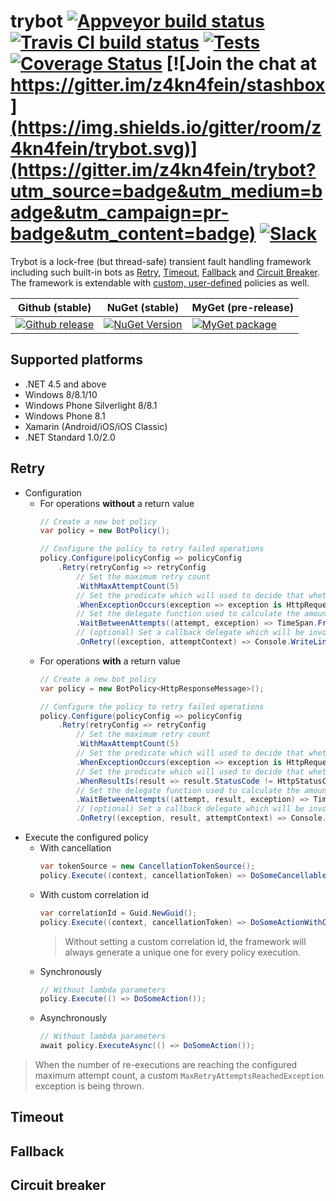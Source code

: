 # trybot [![Appveyor build status](https://img.shields.io/appveyor/ci/pcsajtai/trybot/master.svg?label=appveyor)](https://ci.appveyor.com/project/pcsajtai/trybot/branch/master) [![Travis CI build status](https://img.shields.io/travis/z4kn4fein/trybot/master.svg?label=travis-ci)](https://travis-ci.org/z4kn4fein/trybot) [![Tests](https://img.shields.io/appveyor/tests/pcsajtai/trybot-1453m/master.svg)](https://ci.appveyor.com/project/pcsajtai/trybot-1453m/build/tests) [![Coverage Status](https://img.shields.io/codecov/c/github/z4kn4fein/trybot.svg)](https://codecov.io/gh/z4kn4fein/trybot) [![Join the chat at https://gitter.im/z4kn4fein/stashbox](https://img.shields.io/gitter/room/z4kn4fein/trybot.svg)](https://gitter.im/z4kn4fein/trybot?utm_source=badge&utm_medium=badge&utm_campaign=pr-badge&utm_content=badge) [![Slack](https://img.shields.io/badge/chat-on%20slack-orange.svg?style=flat)](https://pcsajtai-dev-slack-in.herokuapp.com/)

Trybot is a lock-free (but thread-safe) transient fault handling framework including such built-in bots as [Retry](#retry), [Timeout](#timeout), [Fallback](#fallback) and [Circuit Breaker](#circuit-breaker). The framework is extendable with [custom, user-defined](#custom-policies) policies as well.

Github (stable) | NuGet (stable) | MyGet (pre-release) 
--- | --- | ---
[![Github release](https://img.shields.io/github/release/z4kn4fein/trybot.svg)](https://github.com/z4kn4fein/trybot/releases) | [![NuGet Version](https://buildstats.info/nuget/trybot)](https://www.nuget.org/packages/trybot/) | [![MyGet package](https://img.shields.io/myget/pcsajtai/v/trybot.svg?label=myget)](https://www.myget.org/feed/pcsajtai/package/nuget/trybot)

## Supported platforms

 - .NET 4.5 and above
 - Windows 8/8.1/10
 - Windows Phone Silverlight 8/8.1
 - Windows Phone 8.1
 - Xamarin (Android/iOS/iOS Classic)
 - .NET Standard 1.0/2.0

## Retry

- Configuration
    - For operations **without** a return value
        ```c#
        // Create a new bot policy
        var policy = new BotPolicy();

        // Configure the policy to retry failed operations
        policy.Configure(policyConfig => policyConfig
            .Retry(retryConfig => retryConfig
                // Set the maximum retry count
                .WithMaxAttemptCount(5)
                // Set the predicate which will used to decide that whether an exception should be handled or not
                .WhenExceptionOccurs(exception => exception is HttpRequestException)))
                // Set the delegate function used to calculate the amount of time to wait between the retry attempts
                .WaitBetweenAttempts((attempt, exception) => TimeSpan.FromSeconds(5))
                // (optional) Set a callback delegate which will be invoked when the given operation is being re-executed
                .OnRetry((exception, attemptContext) => Console.WriteLine($"{attemptContext.CurrentAttempt}. retry attempt, waiting {attemptContext.CurrentDelay}"));
        ```
    - For operations **with** a return value
        ```c#
        // Create a new bot policy
        var policy = new BotPolicy<HttpResponseMessage>();

        // Configure the policy to retry failed operations
        policy.Configure(policyConfig => policyConfig
            .Retry(retryConfig => retryConfig
                // Set the maximum retry count
                .WithMaxAttemptCount(5)
                // Set the predicate which will used to decide that whether an exception should be handled or not
                .WhenExceptionOccurs(exception => exception is HttpRequestException)))
                // Set the predicate which will used to decide that whether the result of the operation should be handled or not
                .WhenResultIs(result => result.StatusCode != HttpStatusCode.Ok)))
                // Set the delegate function used to calculate the amount of time to wait between the retry attempts
                .WaitBetweenAttempts((attempt, result, exception) => TimeSpan.FromSeconds(5))
                // (optional) Set a callback delegate which will be invoked when the given operation is being re-executed
                .OnRetry((exception, result, attemptContext) => Console.WriteLine($"{attemptContext.CurrentAttempt}. retry attempt, waiting {attemptContext.CurrentDelay}, result: {result}"));
        ```
- Execute the configured policy
    - With cancellation
        ```c#
        var tokenSource = new CancellationTokenSource();
        policy.Execute((context, cancellationToken) => DoSomeCancellableAction(cancellationToken), tokenSource.Token);
        ```
    - With custom correlation id
        ```c#
        var correlationId = Guid.NewGuid();
        policy.Execute((context, cancellationToken) => DoSomeActionWithCorrelationId(context.CorrelationId), correlationId);
        ```
        > Without setting a custom correlation id, the framework will always generate a unique one for every policy execution.
    - Synchronously
        ```c#
        // Without lambda parameters
        policy.Execute(() => DoSomeAction());
        ```
    - Asynchronously
        ```c#
        // Without lambda parameters
        await policy.ExecuteAsync(() => DoSomeAction());
        ```

> When the number of re-executions are reaching the configured maximum attempt count, a custom `MaxRetryAttemptsReachedException` exception is being thrown.

## Timeout

## Fallback

## Circuit breaker